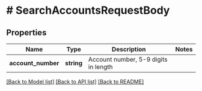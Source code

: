 # # SearchAccountsRequestBody

## Properties

Name | Type | Description | Notes
------------ | ------------- | ------------- | -------------
**account_number** | **string** | Account number, 5-9 digits in length |

[[Back to Model list]](../../README.md#models) [[Back to API list]](../../README.md#endpoints) [[Back to README]](../../README.md)
